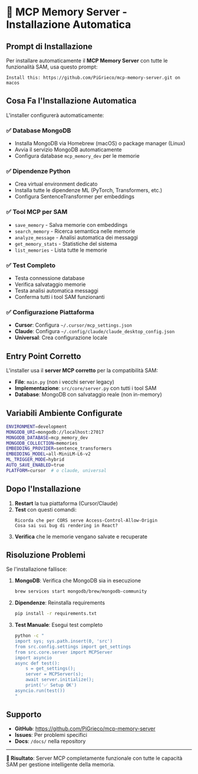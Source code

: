 # 🧠 MCP Memory Server - Installazione Automatica

## Prompt di Installazione

Per installare automaticamente il **MCP Memory Server** con tutte le funzionalità SAM, usa questo prompt:

```
Install this: https://github.com/PiGrieco/mcp-memory-server.git on macos
```

## Cosa Fa l'Installazione Automatica

L'installer configurerà automaticamente:

### ✅ **Database MongoDB**
- Installa MongoDB via Homebrew (macOS) o package manager (Linux)
- Avvia il servizio MongoDB automaticamente
- Configura database `mcp_memory_dev` per le memorie

### ✅ **Dipendenze Python**
- Crea virtual environment dedicato
- Installa tutte le dipendenze ML (PyTorch, Transformers, etc.)
- Configura SentenceTransformer per embeddings

### ✅ **Tool MCP per SAM**
- `save_memory` - Salva memorie con embeddings
- `search_memory` - Ricerca semantica nelle memorie  
- `analyze_message` - Analisi automatica dei messaggi
- `get_memory_stats` - Statistiche del sistema
- `list_memories` - Lista tutte le memorie

### ✅ **Test Completo**
- Testa connessione database
- Verifica salvataggio memorie
- Testa analisi automatica messaggi
- Conferma tutti i tool SAM funzionanti

### ✅ **Configurazione Piattaforma**
- **Cursor**: Configura `~/.cursor/mcp_settings.json`
- **Claude**: Configura `~/.config/claude/claude_desktop_config.json`  
- **Universal**: Crea configurazione locale

## Entry Point Corretto

L'installer usa il **server MCP corretto** per la compatibilità SAM:

- **File**: `main.py` (non i vecchi server legacy)
- **Implementazione**: `src/core/server.py` con tutti i tool SAM
- **Database**: MongoDB con salvataggio reale (non in-memory)

## Variabili Ambiente Configurate

```bash
ENVIRONMENT=development
MONGODB_URI=mongodb://localhost:27017
MONGODB_DATABASE=mcp_memory_dev
MONGODB_COLLECTION=memories
EMBEDDING_PROVIDER=sentence_transformers
EMBEDDING_MODEL=all-MiniLM-L6-v2
ML_TRIGGER_MODE=hybrid
AUTO_SAVE_ENABLED=true
PLATFORM=cursor  # o claude, universal
```

## Dopo l'Installazione

1. **Restart** la tua piattaforma (Cursor/Claude)
2. **Test** con questi comandi:
   ```
   Ricorda che per CORS serve Access-Control-Allow-Origin
   Cosa sai sui bug di rendering in React?
   ```
3. **Verifica** che le memorie vengano salvate e recuperate

## Risoluzione Problemi

Se l'installazione fallisce:

1. **MongoDB**: Verifica che MongoDB sia in esecuzione
   ```bash
   brew services start mongodb/brew/mongodb-community
   ```

2. **Dipendenze**: Reinstalla requirements
   ```bash
   pip install -r requirements.txt
   ```

3. **Test Manuale**: Esegui test completo
   ```bash
   python -c "
   import sys; sys.path.insert(0, 'src')
   from src.config.settings import get_settings
   from src.core.server import MCPServer
   import asyncio
   async def test(): 
       s = get_settings(); 
       server = MCPServer(s); 
       await server.initialize(); 
       print('✅ Setup OK')
   asyncio.run(test())
   "
   ```

## Supporto

- **GitHub**: https://github.com/PiGrieco/mcp-memory-server
- **Issues**: Per problemi specifici
- **Docs**: `/docs/` nella repository

---

**🎯 Risultato**: Server MCP completamente funzionale con tutte le capacità SAM per gestione intelligente della memoria.
